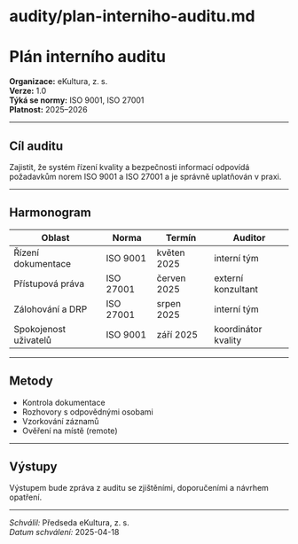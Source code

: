 # audity/plan-interniho-auditu.md

# Plán interního auditu

**Organizace:** eKultura, z. s.  
**Verze:** 1.0  
**Týká se normy:** ISO 9001, ISO 27001  
**Platnost:** 2025–2026

---

## Cíl auditu

Zajistit, že systém řízení kvality a bezpečnosti informací odpovídá požadavkům norem ISO 9001 a ISO 27001 a je správně uplatňován v praxi.

---

## Harmonogram

| Oblast | Norma | Termín | Auditor |
|--------|-------|--------|---------|
| Řízení dokumentace | ISO 9001 | květen 2025 | interní tým |
| Přístupová práva | ISO 27001 | červen 2025 | externí konzultant |
| Zálohování a DRP | ISO 27001 | srpen 2025 | interní tým |
| Spokojenost uživatelů | ISO 9001 | září 2025 | koordinátor kvality |

---

## Metody

- Kontrola dokumentace
- Rozhovory s odpovědnými osobami
- Vzorkování záznamů
- Ověření na místě (remote)

---

## Výstupy

Výstupem bude zpráva z auditu se zjištěními, doporučeními a návrhem opatření.

---

*Schválil:* Předseda eKultura, z. s.  
*Datum schválení:* 2025-04-18
